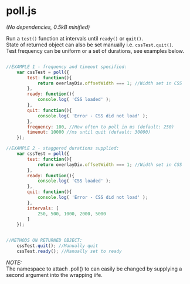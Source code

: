 poll.js
=======

*(No dependencies, 0.5kB minified)*  

Run a `test()` function at intervals until `ready()` or `quit()`.  
State of returned object can also be set manually i.e. `cssTest.quit()`.  
Test frequency can be uniform or a set of durations, see examples below.  


```javascript

//EXAMPLE 1 - frequency and timeout specified:
	var cssTest = poll({
		test: function(){
			return overlayDiv.offsetWidth === 1; //Width set in CSS
		},
		ready: function(){
			console.log( 'CSS loaded' );
		},
		quit: function(){
			console.log( 'Error - CSS did not load' ); 
		},
		frequency: 100, //How often to poll in ms (default: 250)
		timeout: 10000 //ms until quit (default: 30000)
	});

//EXAMPLE 2 - staggered durations supplied:
	var cssTest = poll({
		test: function(){
			return overlayDiv.offsetWidth === 1; //Width set in CSS
		},
		ready: function(){
			console.log( 'CSS loaded' );
		},
		quit: function(){
			console.log( 'Error - CSS did not load' ); 
		},
		intervals: [
			250, 500, 1000, 2000, 5000
		]
	});


//METHODS ON RETURNED OBJECT:
	cssTest.quit(); //Manually quit
	cssTest.ready(); //Manually set to ready

```


*NOTE:*  
The namespace to attach .poll() to can easily be changed by supplying a second argument into the wrapping iife.